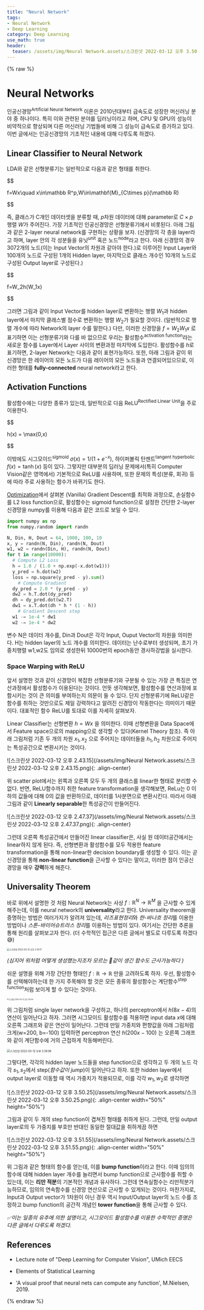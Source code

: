 ```yaml
---
title: "Neural Network"
tags:
- Neural Network
- Deep Learning
category: Deep Learning
use_math: true
header: 
  teaser: /assets/img/Neural Network.assets/스크린샷 2022-03-12 오후 3.50.25.png
---
```

{% raw %}


# Neural Networks

인공신경망<sup>Artificial Neural Network</sup> 이론은 2010년대부터 급속도로 성장한 머신러닝 분야 중 하나이다. 특히 이와 관련된 분야를 딥러닝이라고 하며, CPU 및 GPU의 성능이 비약적으로 향상되며 다른 머신러닝 기법들에 비해 그 성능이 급속도로 증가하고 있다. 이번 글에서는 인공신경망의 기초적인 내용에 대해 다루도록 하겠다.

## Linear Classifier to Neural Network

LDA와 같은 선형분류기는 일반적으로 다음과 같은 형태를 취한다.

$$

f=Wx\quad x\in\mathbb R^p,W\in\mathbf{M}_{C\times p}(\mathbb R)

$$

즉, 클래스가 C개인 데이터셋을 분류할 때, $p$차원 데이터에 대해 parameter로 $C\times p$ 행렬 $W$가 주어진다. 가장 기초적인 인공신경망은 선형분류기에서 비롯된다. 아래 그림과 같은 2-layer neural network를 구현하는 상황을 보자. (신경망의 각 층을 layer라고 하며, layer 안의 각 성분들을 유닛<sup>unit</sup> 혹은 노드<sup>node</sup>라고 한다. 아래 신경망의 경우 3072개의 노드(이는 Input Vector의 차원과 같아야 한다.)로 이루어진 Input Layer와 100개의 노드로 구성된 1개의 Hidden layer, 마지막으로 클래스 개수인 10개의 노드로 구성된 Output layer로 구성된다.)

$$

f=W_2h(W_1x)

$$

그러면 그림과 같이 Input Vector를 hidden layer로 변환하는 행렬 $W_1$과 hidden layer에서 마지막 클래스별 점수로 변환하는 행렬 $W_2$가 필요할 것이다. (일반적으로 행렬 개수에 따라 Network의 layer 수를 말한다.) 다만, 이러한 신경망을 $f=W_2W_1x$ 로 표기하면 이는 선형분류기와 다를 바 없으므로 우리는 활성함수<sup>activation function</sup>라는 새로운 함수를 Layer에서 Layer 사이의 변환과정 마지막에 도입한다. 활성함수를 $h$로 표기하면, 2-layer Network는 다음과 같이 표현가능하다. 또한, 아래 그림과 같이 위 신경망은 한 레이어의 모든 노드가 다음 레이어의 모든 노드들과 연결되어있으므로, 이러한 형태를 **fully-connected** neural network라고 한다.

## Activation Functions

활성함수에는 다양한 종류가 있는데, 일반적으로 다음 ReLU<sup>Rectified Linear Unit</sup>을 주로 이용한다.

$$

h(x) = \max(0,x)

$$

이밖에도 시그모이드<sup>sigmoid</sup> $\sigma(x)=1/(1+e^{-x})$, 하이퍼볼릭 탄젠트<sup>tangent hyperbolic</sup> $f(x) = \tanh(x)$ 등이 있다. 그렇지만 대부분의 딥러닝 문제에서(특히 Computer Vision같은 영역에서) 기본적으로 ReLU를 사용하며, 또한 문제의 특성(분류, 회귀) 등에 따라 주로 사용하는 함수가 바뀌기도 한다.

[Optimization](https://ddangchani.github.io/deep%20learning/Optimization/)에서 살펴본 (Vanilla) Gradient Descent를 최적화 과정으로, 손실함수를 L2 loss function으로, 활성함수는 sigmoid function으로 설정한 간단한 2-layer 신경망을 numpy를 이용해 다음과 같은 코드로 보일 수 있다.

~~~python
import numpy as np
from numpy.random import randn

N, Din, H, Dout = 64, 1000, 100, 10
x, y = randn(N, Din), randn(N, Dout)
w1, w2 = randn(Din, H), randn(N, Dout)
for t in range(10000):
  # Compute L2 Loss
  h = 1.0 / (1.0 + np.exp(-x.dot(w1)))
  y_pred = h.dot(w2)
  loss = np.square(y_pred - y).sum()
	# Compute Gradient
  dy_pred = 2.0 * (y_pred - y)
  dw2 = h.T.dot(dy_pred)
  dh = dy_pred.dot(w2.T)
  dw1 = x.T.dot(dh * h * (1 - h))
 	# Gradient Descent step
  w1 -= 1e-4 * dw1
  w2 -= 1e-4 * dw2
~~~

변수 N은 데이터 개수를, Din과 Dout은 각각 Input, Ouput Vector의 차원을 의미한다. H는 hidden layer의 노드 개수를 의미한다. 데이터는 난수로부터 생성되며, 초기 가중치행렬 w1,w2도 임의로 생성한뒤 10000번의 epoch동안 경사하강법을 실시한다.

### Space Warping with ReLU

앞서 설명한 것과 같이 신경망이 복잡한 선형분류기와 구분될 수 있는 가장 큰 특징은 연산과정에서 활성함수가 이용된다는 것이다. 언뜻 생각해보면, 활성함수를 연산과정에 포함시키는 것이 큰 의미를 부여하는지 의문이 들 수 있다. 단지 선형분류기에 ReLU같은 함수를 취하는 것만으로도 제일 강력하다고 알려진 신경망이 작동한다는 의미이기 때문이다. 대표적인 함수 ReLU를 토대로 이를 자세히 살펴보자.

Linear Classifier는 선형변환 $h=Wx$ 을 의미한다. 이때 선형변환을 Data Space에서 Feature space으로의 mapping으로 생각할 수 있다(Kernel Theory 참조). 즉 아래 그림처럼 기존 두 개의 차원 $x_1,x_2$ 으로 주어지는 데이터들을 $h_1,h_2$ 차원으로 주어지는 특성공간으로 변환시키는 것이다.

![스크린샷 2022-03-12 오후 2.43.15](/assets/img/Neural Network.assets/스크린샷 2022-03-12 오후 2.43.15.png){: .align-center}

위 scatter plot에서는 왼쪽과 오른쪽 모두 두 개의 클래스를 linear한 형태로 분리할 수 없다. 반면, ReLU함수까지 취한 feature transformation을 생각해보면, ReLu는 0 이하의 값들에 대해 0의 값을 반환하므로, 데이터를 1사분면으로 변환시킨다. 따라서 아래 그림과 같이 **Linearly separable**한 특성공간이 만들어진다.

![스크린샷 2022-03-12 오후 2.47.37](/assets/img/Neural Network.assets/스크린샷 2022-03-12 오후 2.47.37.png){: .align-center}

그런데 오른쪽 특성공간에서 만들어진 linear classifier은, 사실 원 데이터공간에서는 linear하지 않게 된다. 즉, 선형변환과 활성함수를 모두 적용한 feature transformation을 통해 non-linear한 decision boundary를 생성할 수 있다. 이는 곧 신경망을 통해 **non-linear function**을 근사할 수 있다는 말이고, 이러한 점이 인공신경망을 매우 **강력**하게 해준다.

## Universality Theorem

바로 위에서 설명한 것 처럼 Neural Network는 사상 $f:\mathbb R^N\to\mathbb R^M$ 을 근사할 수 있게 해주는데, 이를 neural network의 **universality**라고 한다. Universality theorem을 증명하는 방법은 여러가지가 알려져 있는데, *리즈표현정리*와 *한-바나흐 정리*를 이용한 방법이나 *스톤-바이어슈트라스 정리*를 이용하는 방법이 있다. 여기서는 간단한 추론을 통해 원리를 살펴보고자 한다. (더 수학적인 접근은 다른 글에서 별도로 다루도록 하겠다😅)

<img src="/assets/img/Neural Network.assets/스크린샷 2022-03-12 오후 2.54.17.png" alt="스크린샷 2022-03-12 오후 2.54.17" style="zoom:40%;" />

*(심지어 위처럼 어떻게 생성했는지조차 모르는 🐶같이 생긴 함수도 근사가능하다 )*

쉬운 설명을 위해 가장 간단한 형태인 $f:\mathbb R\to \mathbb R$ 만을 고려하도록 하자. 우선, 활성함수를 선택해야하는데 한 가지 주목해야 할 것은 모든 종류의 활성함수는 계단함수<sup>step function</sup>처럼 보이게 할 수 있다는 것이다.

<img src="/assets/img/Neural Network.assets/스크린샷 2022-03-12 오후 3.10.44.png" alt="스크린샷 2022-03-12 오후 3.10.44" style="zoom:30%;" />

위 그림처럼 single layer network을 구성하고, 하나의 perceptron에서 $h(8x-4)$의 연산이 일어난다고 하자. 그러면 시그모이드 활성함수를 적용하면  input data $x$에 대해 오른쪽 그래프와 같은 연산이 일어난다. 그런데 만일 가중치와 편향값을 아래 그림처럼 크게(w=200, b=-100) 입력하면 perceptron 연산 $h(200x-100)$ 는 오른쪽 그래프와 같이 계단함수에 거의 근접하게 작동해버린다.

<img src="/assets/img/Neural Network.assets/스크린샷 2022-03-12 오후 3.39.06.png" alt="스크린샷 2022-03-12 오후 3.39.06" style="zoom:50%;" />

그렇다면, 각각의 hidden layer 노드들을 step function으로 생각하고 두 개의 노드 각각 $s_1, s_2$에서 step(*함수값이 jump*)이 일어난다고 하자. 또한 hidden layer에서 output layer로 이동할 때 역시 가중치가 적용되므로, 이를 각각 $w_1,w_2$로 생각하면

![스크린샷 2022-03-12 오후 3.50.25](/assets/img/Neural Network.assets/스크린샷 2022-03-12 오후 3.50.25.png){: .align-center width="50%" height="50%"}

그림과 같이 두 개의 step function이 겹쳐진 형태를 취하게 된다. 그런데, 만일 output layer로의 두 가중치를 부호만 반대인 동일한 절대값을 취하게끔 하면

![스크린샷 2022-03-12 오후 3.51.55](/assets/img/Neural Network.assets/스크린샷 2022-03-12 오후 3.51.55.png){: .align-center width="50%" height="50%"}

위 그림과 같은 형태의 함수를 얻는데, 이를 **bump function**이라고 한다. 이때 임의의 함수에 대해 hidden layer 개수를 늘리면서 bump function으로 근사함수를 취할 수 있는데, 이는 **리만 적분**의 기본적인 개념과 유사하다. 그런데 연속실함수는 리만적분가능하므로, 임의의 연속함수를 신경망 연산으로 근사할 수 있게되는 것이다. 마찬가지로, Input과 Output vector가 1차원이 아닌 경우 역시 Input/Output layer의 노드 수를 조정하고 bump function의 공간적 개념인 **tower function**을 통해 근사할 수 있다.

*✅이는 일종의 유추에 의한 설명이고, 시그모이드 활성함수를 이용한 수학적인 증명은 다른 글에서 다루도록 하겠다.*

## References

- Lecture note of "Deep Learning for Computer Vision", UMich EECS

- Elements of Statistical Learning
- 'A visual proof that neural nets can compute any function', M.Nielsen, 2019.

{% endraw %}